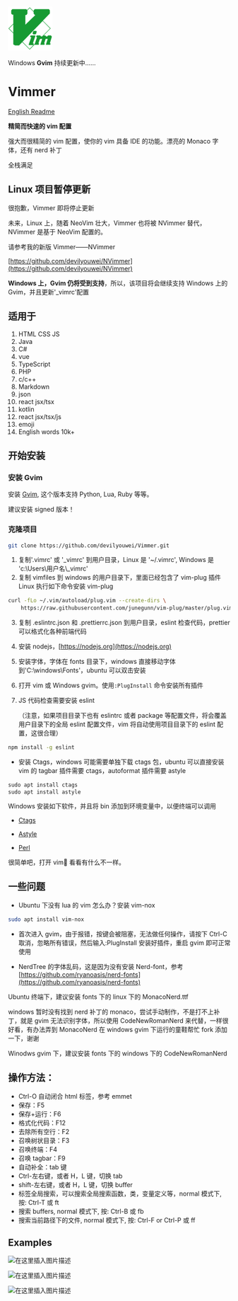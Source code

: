 ![logo](./example/logo.png)

Windows **Gvim** 持续更新中......

# Vimmer

[English Readme](./README.md)

**精简而快速的 vim 配置**

强大而很精简的 vim 配置，使你的 vim 具备 IDE 的功能。漂亮的 Monaco 字体，还有 nerd 补丁

全栈满足

## Linux 项目暂停更新

很抱歉，Vimmer 即将停止更新

未来，Linux 上，随着 NeoVim 壮大，Vimmer 也将被 NVimmer 替代，NVimmer 是基于 NeoVim 配置的。

请参考我的新版 Vimmer——NVimmer

[https://github.com/devilyouwei/NVimmer](https://github.com/devilyouwei/NVimmer)

**Windows 上，Gvim 仍将受到支持**，所以，该项目将会继续支持 Windows 上的 Gvim，并且更新'\_vimrc'配置

## 适用于

1. HTML CSS JS
2. Java
3. C#
4. vue
5. TypeScript
6. PHP
7. c/c++
8. Markdown
9. json
10. react jsx/tsx
11. kotlin
12. react jsx/tsx/js
13. emoji
14. English words 10k+

## 开始安装

### 安装 Gvim

安装 [Gvim](https://github.com/vim/vim-win32-installer/releases), 这个版本支持 Python, Lua, Ruby 等等。

建议安装 signed 版本！

### 克隆项目

```bash
git clone https://github.com/devilyouwei/Vimmer.git
```

1.  复制'.vimrc' 或 '\_vimrc' 到用户目录，Linux 是 '~/.vimrc', Windows 是 'c:\Users\用户名\\\_vimrc'
2.  复制 vimfiles 到 windows 的用户目录下，里面已经包含了 vim-plug 插件
    Linux 执行如下命令安装 vim-plug

```bash
curl -fLo ~/.vim/autoload/plug.vim --create-dirs \
    https://raw.githubusercontent.com/junegunn/vim-plug/master/plug.vim
```

3.  复制 .eslintrc.json 和 .prettierrc.json 到用户目录，eslint 检查代码，prettier 可以格式化各种前端代码

4.  安装 nodejs，[https://nodejs.org](https://nodejs.org)
5.  安装字体，字体在 fonts 目录下，windows 直接移动字体到'C:\windows\Fonts\'，ubuntu 可以双击安装
6.  打开 vim 或 Windows gvim。使用`:PlugInstall` 命令安装所有插件
7.  JS 代码检查需要安装 eslint

    （注意，如果项目目录下也有 eslintrc 或者 package 等配置文件，将会覆盖用户目录下的全局 eslint 配置文件，vim 将自动使用项目目录下的 eslint 配置，这很合理）

```bash
npm install -g eslint
```

-   安装 Ctags，windows 可能需要单独下载 ctags 包，ubuntu 可以直接安装
    vim 的 tagbar 插件需要 ctags，autoformat 插件需要 astyle

```
sudo apt install ctags
sudo apt install astyle
```

Windows 安装如下软件，并且将 bin 添加到环境变量中，以便终端可以调用

-   [Ctags](http://ctags.sourceforge.net/)

-   [Astyle](https://sourceforge.net/projects/astyle/)

-   [Perl](http://strawberryperl.com/)

很简单吧，打开 vim👀 看看有什么不一样。

## 一些问题

-   Ubuntu 下没有 lua 的 vim 怎么办？安装 vim-nox

```bash
sudo apt install vim-nox
```

-   首次进入 gvim，由于报错，按键会被阻塞，无法做任何操作，请按下 Ctrl-C 取消，忽略所有错误，然后输入:PlugInstall 安装好插件，重启 gvim 即可正常使用

-   NerdTree 的字体乱码，这是因为没有安装 Nerd-font，参考[https://github.com/ryanoasis/nerd-fonts](https://github.com/ryanoasis/nerd-fonts)

Ubuntu 终端下，建议安装 fonts 下的 linux 下的 MonacoNerd.ttf

windows 暂时没有找到 nerd 补丁的 monaco，尝试手动制作，不是打不上补丁，就是 gvim 无法识别字体，所以使用 CodeNewRomanNerd 来代替，一样很好看，有办法弄到 MonacoNerd 在 windows gvim 下运行的童鞋帮忙 fork 添加一下，谢谢

Winodws gvim 下，建议安装 fonts 下的 windows 下的 CodeNewRomanNerd

## 操作方法：

-   Ctrl-O 自动闭合 html 标签，参考 emmet
-   保存：F5
-   保存+运行：F6
-   格式化代码：F12
-   去除所有空行：F2
-   召唤树状目录：F3
-   召唤终端：F4
-   召唤 tagbar：F9
-   自动补全：tab 键
-   Ctrl-左右键，或者 H，L 键，切换 tab
-   shift-左右键，或者 H，L 键，切换 buffer
-   标签全局搜索，可以搜索全局搜索函数，类，变量定义等，normal 模式下, 按: Ctrl-T 或 ft
-   搜索 buffers, normal 模式下, 按: Ctrl-B 或 fb
-   搜索当前路径下的文件, normal 模式下, 按: Ctrl-F or Ctrl-P 或 ff

## Examples

![在这里插入图片描述](https://img-blog.csdnimg.cn/20200131123650515.png?x-oss-process=image/watermark,type_ZmFuZ3poZW5naGVpdGk,shadow_10,text_aHR0cHM6Ly9ibG9nLmNzZG4ubmV0L3UwMTQ0NjYxMDk=,size_16,color_FFFFFF,t_70)

![在这里插入图片描述](https://img-blog.csdnimg.cn/20200131123934284.png?x-oss-process=image/watermark,type_ZmFuZ3poZW5naGVpdGk,shadow_10,text_aHR0cHM6Ly9ibG9nLmNzZG4ubmV0L3UwMTQ0NjYxMDk=,size_16,color_FFFFFF,t_70)

![在这里插入图片描述](https://img-blog.csdnimg.cn/20200131124320930.png?x-oss-process=image/watermark,type_ZmFuZ3poZW5naGVpdGk,shadow_10,text_aHR0cHM6Ly9ibG9nLmNzZG4ubmV0L3UwMTQ0NjYxMDk=,size_16,color_FFFFFF,t_70)
